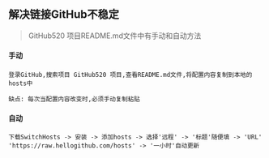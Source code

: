 ## 解决链接GitHub不稳定

> GitHub520 项目README.md文件中有手动和自动方法

#### 手动

```
登录GitHub,搜索项目 GitHub520 项目,查看README.md文件,将配置内容复制到本地的hosts中

缺点: 每次当配置内容改变时,必须手动复制粘贴
```

#### 自动

```
下载SwitchHosts -> 安装 -> 添加hosts -> 选择'远程' -> '标题'随便填 -> 'URL' 'https://raw.hellogithub.com/hosts' -> '一小时'自动更新
```





